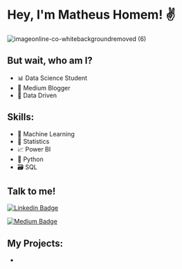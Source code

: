 # Hey, I'm Matheus Homem! ✌

![imageonline-co-whitebackgroundremoved (6)](https://user-images.githubusercontent.com/48516350/117135964-15e8e080-ad7e-11eb-9a0f-05bbc0f86328.png)

## But wait, who am I?
 - 📊 Data Science Student
 - 📝 Medium Blogger
 - 🚀 Data Driven

## Skills:
 - 🤖 Machine Learning
 - 🧮 Statistics
 - 📈 Power BI
 - 🐍 Python
 - 🗃️ SQL


## Talk to me!

[![Linkedin Badge](https://img.shields.io/badge/linkedin%20-%230077B5.svg?&style=for-the-badge&logo=linkedin&logoColor=white&link=https://www.linkedin.com/in/matheus-homem)](https://www.linkedin.com/in/matheus-homem)

[![Medium Badge](https://img.shields.io/badge/Medium-12100E?style=for-the-badge&logo=medium&logoColor=white&link=https://medium.com/dos-dados-à-ciência)](https://medium.com/dos-dados-à-ciência)

## My Projects:

 - 

